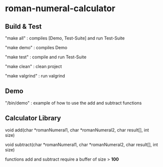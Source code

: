 # roman-numeral-calculator
## Build & Test
  "make all" : compiles [Demo, Test-Suite] and run Test-Suite

  "make demo" : compiles Demo

  "make test" : compile and run Test-Suite

  "make clean" : clean project

  "make valgrind" : run valgrind

## Demo
  "/bin/demo" : example of how to use the add and subtract functions

## Calculator Library
  void add(char *romanNumeral1, char *romanNumeral2, char result[], int size)

  void subtract(char *romanNumeral1, char *romanNumeral2, char result[], int size)

  functions add and subtract require a buffer of size > **100**
